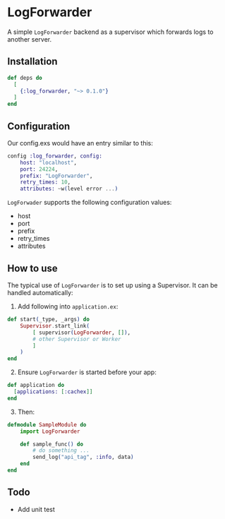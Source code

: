   LogForwarder
=================

A simple `LogForwarder` backend as a supervisor which forwards logs to another server.

## Installation

```elixir
def deps do
  [
    {:log_forwarder, "~> 0.1.0"}
  ]
end
```

## Configuration

Our config.exs would have an entry similar to this:

```elixir
config :log_forwarder, config:
    host: "localhost",
    port: 24224,
    prefix: "LogForwarder",
    retry_times: 10,
    attributes: ~w(level error ...)
```

`LogForwader` supports the following configuration values:

* host
* port
* prefix
* retry_times
* attributes

## How to use

The typical use of `LogForwarder` is to set up using a Supervisor. It can be handled automatically:
1. Add following into `application.ex`:

```elixir
def start(_type, _args) do
    Supervisor.start_link(
        [ supervisor(LogForwarder, []),
        # other Supervisor or Worker
        ]
    )
end
```

2. Ensure `LogForwarder` is started before your app:
```elixir
def application do
  [applications: [:cachex]]
end
```

3. Then:
```elixir
defmodule SampleModule do
    import LogForwarder

    def sample_func() do
        # do something ...
        send_log("api_tag", :info, data)
    end
end

```

## Todo
- Add unit test
